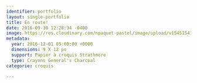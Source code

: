```yaml
---
identifier: portfolio
layout: single-portfolio
title: En route!
date: 2016-09-30 12:28:34 -0400
image: https://res.cloudinary.com/npaquet-pastel/image/upload/v1545154125/%C3%89pisode-encadr%C3%A9-1-1.jpg
metadata:
  year: 2016-12-01 05:00:00 +0000
  dimensions: 9 X 12 po
  support: Papier à croquis Strathmore
  type: Crayons General's Charcoal
categorie: croquis

---
```

